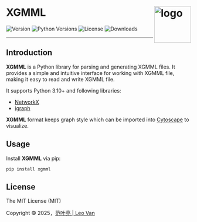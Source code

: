 # XGMML <img src="/images/logo.png" align="right" alt="logo" height="100" style="border: none; float: right; height: 100px;" />
![Version](https://img.shields.io/pypi/v/xgmml)
![Python Versions](https://img.shields.io/pypi/pyversions/xgmml)
![License](https://img.shields.io/pypi/l/xgmml)
![Downloads](https://img.shields.io/pypi/dm/xgmml)

---

## Introduction

**XGMML** is a Python library for parsing and generating XGMML files. It provides a simple and intuitive interface for working with XGMML file, making it easy to read and write XGMML file.

It supports Python 3.10+ and following libraries:

- [NetworkX](https://networkx.org/)
- [igraph](https://igraph.org/)

**XGMML** format keeps graph style which can be imported into [Cytoscape](https://cytoscape.org/) to visualize.

## Usage

Install **XGMML** via pip:

```
pip install xgmml
```

## License

The MIT License (MIT)

Copyright &copy; 2025，<a href="https://leovan.me" target="_blank">范叶亮 | Leo Van</a>
